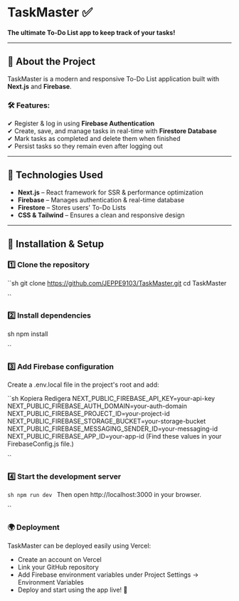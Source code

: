 # TaskMaster ✅  
**The ultimate To-Do List app to keep track of your tasks!**

---

## 📌 About the Project
TaskMaster is a modern and responsive To-Do List application built with **Next.js** and **Firebase**.

### 🛠 Features:
✔ Register & log in using **Firebase Authentication**  
✔ Create, save, and manage tasks in real-time with **Firestore Database**  
✔ Mark tasks as completed and delete them when finished  
✔ Persist tasks so they remain even after logging out  

---

## 🚀 Technologies Used
- **Next.js** – React framework for SSR & performance optimization  
- **Firebase** – Manages authentication & real-time database  
- **Firestore** – Stores users' To-Do Lists  
- **CSS & Tailwind** – Ensures a clean and responsive design  

---

## 🔧 Installation & Setup

### 1️⃣ Clone the repository
``sh
git clone https://github.com/JEPPE9103/TaskMaster.git
cd TaskMaster

``
### 2️⃣ Install dependencies
sh
npm install

``
### 3️⃣ Add Firebase configuration
Create a .env.local file in the project's root and add:

``sh
Kopiera
Redigera
NEXT_PUBLIC_FIREBASE_API_KEY=your-api-key
NEXT_PUBLIC_FIREBASE_AUTH_DOMAIN=your-auth-domain
NEXT_PUBLIC_FIREBASE_PROJECT_ID=your-project-id
NEXT_PUBLIC_FIREBASE_STORAGE_BUCKET=your-storage-bucket
NEXT_PUBLIC_FIREBASE_MESSAGING_SENDER_ID=your-messaging-id
NEXT_PUBLIC_FIREBASE_APP_ID=your-app-id
(Find these values in your FirebaseConfig.js file.)

``
### 4️⃣ Start the development server
`sh
npm run dev
`
Then open http://localhost:3000 in your browser.

``
### 🌍 Deployment
TaskMaster can be deployed easily using Vercel:

- Create an account on Vercel
- Link your GitHub repository
- Add Firebase environment variables under Project Settings → Environment Variables
- Deploy and start using the app live! 🚀
